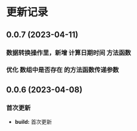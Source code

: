 # 更新记录


## 0.0.7 (2023-04-11)

### 数据转换操作里，新增 计算日期时间 方法函数
### 优化 数组中是否存在 的方法函数传递参数


## 0.0.6 (2023-04-08)

### 首次更新

* **build:** 首次更新
